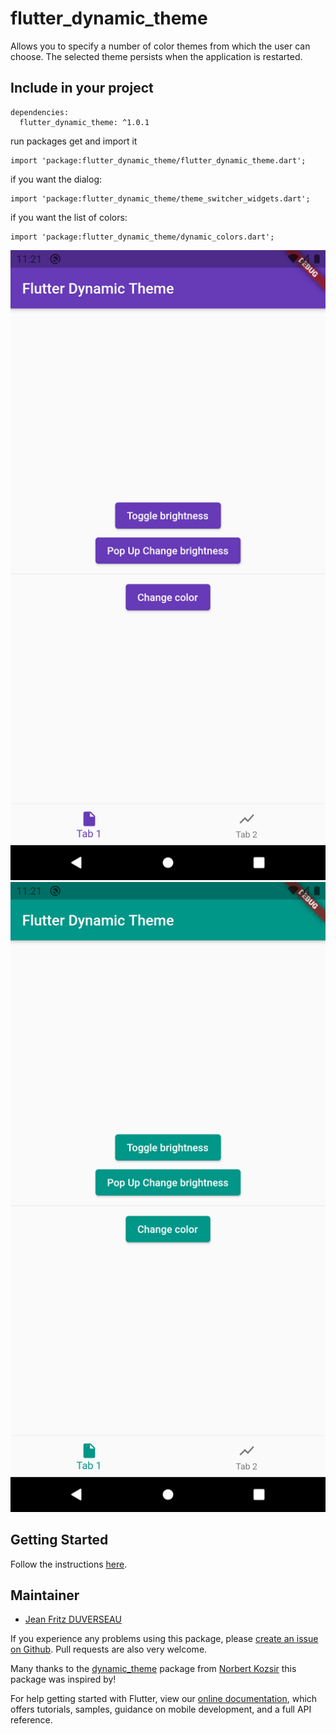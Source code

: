 # flutter_dynamic_theme

Allows you to specify a number of color themes from which the user can choose. The selected theme persists when the application is restarted.

## Include in your project
```
dependencies:
  flutter_dynamic_theme: ^1.0.1
```
run packages get and import it
```
import 'package:flutter_dynamic_theme/flutter_dynamic_theme.dart';
```
if you want the dialog:
```
import 'package:flutter_dynamic_theme/theme_switcher_widgets.dart';
```
if you want the list of colors:
```
import 'package:flutter_dynamic_theme/dynamic_colors.dart';
```
![image](assets/Screenshot1.png)
![image](assets/Screenshot2.png)

## Getting Started

Follow the instructions [here](https://pub.dev/packages/flutter_dynamic_theme/install).

## Maintainer

* [Jean Fritz DUVERSEAU](https://github.com/Grafritz)

If you experience any problems using this package, please [create an issue on Github](https://github.com/Grafritz/flutter_dynamic_theme/issues). Pull requests are also very welcome.

Many thanks to the [dynamic_theme](https://pub.dev/packages/dynamic_theme) package from [
Norbert Kozsir](https://github.com/Norbert515) this package was inspired by!

For help getting started with Flutter, view our
[online documentation](https://flutter.dev/docs), which offers tutorials,
samples, guidance on mobile development, and a full API reference.

